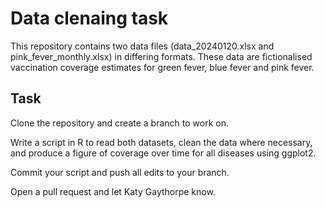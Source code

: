 # Data clenaing task

This repository contains two data files (data_20240120.xlsx and pink_fever_monthly.xlsx) in differing formats. These data are fictionalised vaccination coverage estimates for green fever, blue fever and pink fever.

## Task

Clone the repository and create a branch to work on.

Write a script in R to read both datasets, clean the data where necessary, and produce a figure of coverage over time for all diseases using ggplot2. 

Commit your script and push all edits to your branch.

Open a pull request and let Katy Gaythorpe know. 
